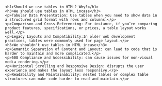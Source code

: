 
    <h1>Should we use tables in HTML? Why?</h1>
    <h3>We should use tables in HTML incase</h3>
    <p>Tabular Data Presentation: Use tables when you need to show data in a structured grid format with rows and columns.</p>
    <p>Comparison and Cross-Referencing: For instance, if you’re comparing product features, specifications, or prices, a table layout works well.</p>
    <p>Legacy Layouts and Compatibility:In older web development practices, tables were commonly used for page layout.</p>
    <h3>We shouldn't use tables in HTML incase</h3>
    <p>Semantic Separation of Content and Layout: can lead to code that is harder to maintain and more complicated.</p>
    <p>508 Compliance and Accessibility: can cause issues for non-visual media rendering.</p>
    <p>Horizontal Scrolling and Responsive Design: disrupts the user experience and makes the layout less responsive.</p>
    <p>Readability and Maintainability: nested tables or complex table structures can make code harder to read and maintain.</p>
